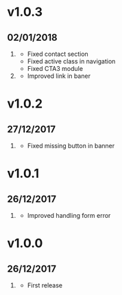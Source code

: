 # v1.0.3
## 02/01/2018

1. [](#bugfix)
    * Fixed contact section
    * Fixed active class in navigation
    * Fixed CTA3 module
2. [](#improved)
    * Improved link in baner

# v1.0.2
## 27/12/2017

1. [](#bugfix)
    * Fixed missing button in banner

# v1.0.1
## 26/12/2017

1. [](#improved)
    * Improved handling form error

# v1.0.0
## 26/12/2017

1. [](#new)
    * First release
